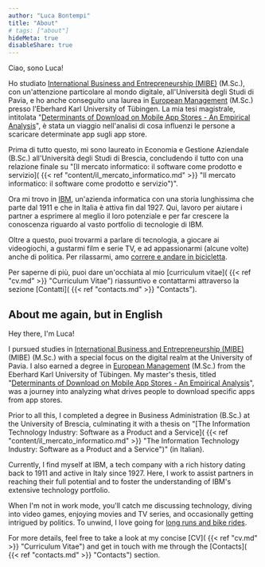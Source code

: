 ```yaml
---
author: "Luca Bontempi"
title: "About"
# tags: ["about"]
hideMeta: true
disableShare: true
---
```

Ciao, sono Luca!

Ho studiato [International Business and Entrepreneurship (MIBE)](https://mibe.cdl.unipv.it/en) (M.Sc.), con un'attenzione particolare al mondo digitale, all'Università degli Studi di Pavia, e ho anche conseguito una laurea in [European Management](https://uni-tuebingen.de/en/fakultaeten/wirtschafts-und-sozialwissenschaftliche-fakultaet/faecher/fachbereich-wirtschaftswissenschaft/wirtschaftswissenschaft/studium/studiengaenge/master/msc-european-management/) (M.Sc.) presso l'Eberhard Karl University of Tübingen. La mia tesi magistrale, intitolata "[Determinants of Download on Mobile App Stores - An Empirical Analysis](https://lucabontempi.com/blog/determinants_of_download_on_mobile_app_stores/ "Determinants of Download on Mobile App Stores - An Empirical Analysis")", è stata un viaggio nell'analisi di cosa influenzi le persone a scaricare determinate app sugli app store.

Prima di tutto questo, mi sono laureato in Economia e Gestione Aziendale (B.Sc.) all'Università degli Studi di Brescia, concludendo il tutto con una relazione finale su "[Il mercato informatico: il software come prodotto e servizio]( {{< ref "content/il_mercato_informatico.md" >}} "Il mercato informatico: il software come prodotto e servizio")".

Ora mi trovo in [IBM](https://www.ibm.com/it-it "IBM Italia"), un'azienda informatica con una storia lunghissima che parte dal 1911 e che in Italia è attiva fin dal 1927. Qui, lavoro per aiutare i partner a esprimere al meglio il loro potenziale e per far crescere la conoscenza riguardo al vasto portfolio di tecnologie di IBM.

Oltre a questo, puoi trovarmi a parlare di tecnologia, a giocare ai videogiochi, a gustarmi film e serie TV, e ad appassionarmi (alcune volte) anche di politica. Per rilassarmi, amo [correre e andare in bicicletta](https://www.strava.com/athletes/4403103 "Strava").

Per saperne di più, puoi dare un'occhiata al mio [curriculum vitae]( {{< ref "cv.md" >}} "Curriculum Vitae") riassuntivo e contattarmi attraverso la sezione [Contatti]( {{< ref "contacts.md" >}} "Contacts").

## About me again, but in English

Hey there, I'm Luca!

I pursued studies in [International Business and Entrepreneurship (MIBE)](https://mibe.cdl.unipv.it/en) (MIBE) (M.Sc.) with a special focus on the digital realm at the University of Pavia. I also earned a degree in [European Management](https://uni-tuebingen.de/en/fakultaeten/wirtschafts-und-sozialwissenschaftliche-fakultaet/faecher/fachbereich-wirtschaftswissenschaft/wirtschaftswissenschaft/studium/studiengaenge/master/msc-european-management/) (M.Sc.) from the Eberhard Karl University of Tübingen. My master's thesis, titled "[Determinants of Download on Mobile App Stores - An Empirical Analysis](https://lucabontempi.com/blog/determinants_of_download_on_mobile_app_stores/ "Determinants of Download on Mobile App Stores - An Empirical Analysis")", was a journey into analyzing what drives people to download specific apps from app stores.

Prior to all this, I completed a degree in Business Administration (B.Sc.) at the University of Brescia, culminating it with a thesis on "[The Information Technology Industry: Software as a Product and a Service]( {{< ref "content/il_mercato_informatico.md" >}} "The Information Technology Industry: Software as a Product and a Service")" (in Italian).

Currently, I find myself at IBM, a tech company with a rich history dating back to 1911 and active in Italy since 1927. Here, I work to assist partners in reaching their full potential and to foster the understanding of IBM's extensive technology portfolio.

When I'm not in work mode, you'll catch me discussing technology, diving into video games, enjoying movies and TV series, and occasionally getting intrigued by politics. To unwind, I love going for [long runs and bike rides](https://www.strava.com/athletes/4403103 "Strava").

For more details, feel free to take a look at my concise [CV]( {{< ref "cv.md" >}} "Curriculum Vitae") and get in touch with me through the [Contacts]( {{< ref "contacts.md" >}} "Contacts") section.